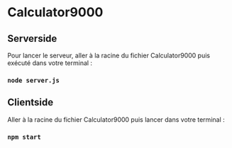 # Calculator9000

## Serverside

Pour lancer le serveur, aller à la racine du fichier Calculator9000 puis exécuté dans votre terminal :
### `node server.js`

## Clientside

Aller à la racine du fichier Calculator9000 puis lancer dans votre terminal :
### `npm start`